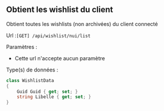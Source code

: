 ## <span id='liste'>Obtient les wishlist du client</span>

Obtient toutes les wishlists (non archivées) du client connecté

Url :`[GET] /api/wishlist/nui/list`

Paramètres : 

- Cette url n'accepte aucun paramètre

Type(s) de données :

```csharp
class WishlistData
{
	Guid Guid { get; set; }
	string Libelle { get; set; }
}

```
